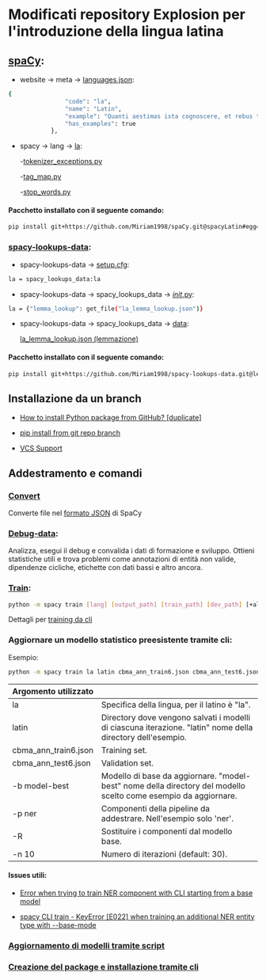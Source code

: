 # Modificati repository Explosion per l'introduzione della lingua latina

## **[spaCy](https://github.com/Miriam1998/spaCy/tree/spacyLatin):** 

- website -> meta -> [languages.json](https://github.com/Miriam1998/spaCy/blob/spacyLatin/website/meta/languages.json):

```bash
{
	            "code": "la",
	            "name": "Latin",
	            "example": "Quanti aestimas ista cognoscere, et rebus terminos ponere?",
	            "has_examples": true
	        },
```

- spacy -> lang -> [la](https://github.com/Miriam1998/spaCy/tree/spacyLatin/spacy/lang/la):

    -[tokenizer_exceptions.py](https://github.com/Miriam1998/spaCy/blob/spacyLatin/spacy/lang/la/tokenizer_exceptions.py)

    -[tag_map.py](https://github.com/Miriam1998/spaCy/blob/spacyLatin/spacy/lang/la/tag_map.py)
  
    -[stop_words.py](https://github.com/Miriam1998/spaCy/blob/spacyLatin/spacy/lang/la/stop_words.py)

#### Pacchetto installato con il seguente comando:

```bash
pip install git+https://github.com/Miriam1998/spaCy.git@spacyLatin#egg=spaCy
```

### **[spacy-lookups-data](https://github.com/Miriam1998/spacy-lookups-data/tree/lemmaLatin):** 

- spacy-lookups-data -> [setup.cfg](https://github.com/Miriam1998/spacy-lookups-data/blob/lemmaLatin/setup.cfg):

```bash
la = spacy_lookups_data:la
```

-	spacy-lookups-data -> spacy_lookups_data -> [_init_.py](https://github.com/Miriam1998/spacy-lookups-data/blob/lemmaLatin/spacy_lookups_data/__init__.py):

```bash
la = {"lemma_lookup": get_file("la_lemma_lookup.json")}
```

-	spacy-lookups-data -> spacy_lookups_data -> [data](https://github.com/Miriam1998/spacy-lookups-data/tree/lemmaLatin/spacy_lookups_data/data):

    [la_lemma_lookup.json (lemmazione)](https://github.com/Miriam1998/spacy-lookups-data/blob/lemmaLatin/spacy_lookups_data/data/la_lemma_lookup.json)
    
#### Pacchetto installato con il seguente comando:

```bash
pip install git+https://github.com/Miriam1998/spacy-lookups-data.git@lemmaLatin#egg=spacy-lookups-data
```


## Installazione da un branch 

- [How to install Python package from GitHub? [duplicate]](https://stackoverflow.com/questions/15268953/how-to-install-python-package-from-github)
    
- [pip install from git repo branch](https://stackoverflow.com/questions/20101834/pip-install-from-git-repo-branch)
    
- [VCS Support](https://pip.pypa.io/en/stable/reference/pip_install/#vcs-support)

## Addestramento e comandi

### [Convert](https://spacy.io/api/cli#convert)
Converte file nel [formato JSON](https://spacy.io/api/annotation#json-input) di SpaCy

### [Debug-data](https://spacy.io/api/cli#debug-data):

Analizza, esegui il debug e convalida i dati di formazione e sviluppo. Ottieni statistiche utili e trova problemi come annotazioni di entità non valide, dipendenze cicliche, etichette con dati bassi e altro ancora.

### [Train](https://spacy.io/api/cli#train):

```bash
python -m spacy train [lang] [output_path] [train_path] [dev_path] [+altri argomenti]
```

Dettagli per [training da cli](https://spacy.io/usage/training#spacy-train-cli)

### Aggiornare un modello statistico preesistente tramite cli:

Esempio:

```bash
python -m spacy train la latin cbma_ann_train6.json cbma_ann_test6.json -b model-best -p ner -R -n 10
```

| Argomento utilizzato   |                                                                                                                |
| ---------------------- | -------------------------------------------------------------------------------------------------------------- |
| la                     | Specifica della lingua, per il latino è "la".                                                                  |
| latin                  | Directory dove vengono salvati i modelli di ciascuna iterazione. "latin" nome della directory dell'esempio.    |
| cbma_ann_train6.json   | Training set.                                                                                                  |
| cbma_ann_test6.json    | Validation set.                                                                                                |
| -b model-best          | Modello di base da aggiornare. "model-best" nome della directory del modello scelto come esempio da aggiornare.|
| -p ner                 | Componenti della pipeline da addestrare. Nell'esempio solo 'ner'.                                              |
| -R                     | Sostituire i componenti dal modello base.                                                                      |
| -n 10                  | Numero di iterazioni (default: 30).                                                                            |

#### Issues utili:

- [Error when trying to train NER component with CLI starting from a base model](https://github.com/explosion/spaCy/issues/4902)

- [spacy CLI train - KeyError [E022] when training an additional NER entity type with --base-mode](https://github.com/explosion/spaCy/issues/4465)

### [Aggiornamento di modelli tramite script](https://spacy.io/usage/training#example-train-ner)

### [Creazione del package e installazione tramite cli](https://spacy.io/api/cli#package)



